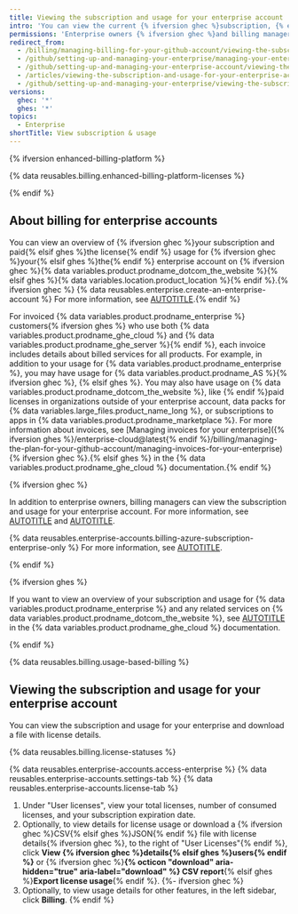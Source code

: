 ```yaml
---
title: Viewing the subscription and usage for your enterprise account
intro: 'You can view the current {% ifversion ghec %}subscription, {% endif %}license usage{% ifversion ghec %}, invoices, payment history, and other billing information{% endif %} for {% ifversion ghec %}your enterprise account{% elsif ghes %}{% data variables.location.product_location_enterprise %}{% endif %}.'
permissions: 'Enterprise owners {% ifversion ghec %}and billing managers {% endif %}can access and manage all billing settings for enterprise accounts.'
redirect_from:
  - /billing/managing-billing-for-your-github-account/viewing-the-subscription-and-usage-for-your-enterprise-account
  - /github/setting-up-and-managing-your-enterprise/managing-your-enterprise-account/viewing-the-subscription-and-usage-for-your-enterprise-account
  - /github/setting-up-and-managing-your-enterprise-account/viewing-the-subscription-and-usage-for-your-enterprise-account
  - /articles/viewing-the-subscription-and-usage-for-your-enterprise-account
  - /github/setting-up-and-managing-your-enterprise/viewing-the-subscription-and-usage-for-your-enterprise-account
versions:
  ghec: '*'
  ghes: '*'
topics:
  - Enterprise
shortTitle: View subscription & usage
---
```


{% ifversion enhanced-billing-platform %}

{% data reusables.billing.enhanced-billing-platform-licenses %}

{% endif %}

## About billing for enterprise accounts

You can view an overview of {% ifversion ghec %}your subscription and paid{% elsif ghes %}the license{% endif %} usage for {% ifversion ghec %}your{% elsif ghes %}the{% endif %} enterprise account on {% ifversion ghec %}{% data variables.product.prodname_dotcom_the_website %}{% elsif ghes %}{% data variables.location.product_location %}{% endif %}.{% ifversion ghec %} {% data reusables.enterprise.create-an-enterprise-account %} For more information, see [AUTOTITLE](/enterprise-cloud@latest/admin/managing-your-enterprise-account/creating-an-enterprise-account).{% endif %}

For invoiced {% data variables.product.prodname_enterprise %} customers{% ifversion ghes %} who use both {% data variables.product.prodname_ghe_cloud %} and {% data variables.product.prodname_ghe_server %}{% endif %}, each invoice includes details about billed services for all products. For example, in addition to your usage for {% data variables.product.prodname_enterprise %}, you may have usage for {% data variables.product.prodname_AS %}{% ifversion ghec %}, {% elsif ghes %}. You may also have usage on {% data variables.product.prodname_dotcom_the_website %}, like {% endif %}paid licenses in organizations outside of your enterprise account, data packs for {% data variables.large_files.product_name_long %}, or subscriptions to apps in {% data variables.product.prodname_marketplace %}. For more information about invoices, see [Managing invoices for your enterprise]({% ifversion ghes %}/enterprise-cloud@latest{% endif %}/billing/managing-the-plan-for-your-github-account/managing-invoices-for-your-enterprise){% ifversion ghec %}.{% elsif ghes %} in the {% data variables.product.prodname_ghe_cloud %} documentation.{% endif %}

{% ifversion ghec %}

In addition to enterprise owners, billing managers can view the subscription and usage for your enterprise account. For more information, see [AUTOTITLE](/admin/user-management/managing-users-in-your-enterprise/roles-in-an-enterprise#billing-manager) and [AUTOTITLE](/admin/user-management/managing-users-in-your-enterprise/inviting-people-to-manage-your-enterprise).

{% data reusables.enterprise-accounts.billing-azure-subscription-enterprise-only %} For more information, see [AUTOTITLE](/billing/managing-the-plan-for-your-github-account/connecting-an-azure-subscription).

{% endif %}

{% ifversion ghes %}

If you want to view an overview of your subscription and usage for {% data variables.product.prodname_enterprise %} and any related services on {% data variables.product.prodname_dotcom_the_website %}, see [AUTOTITLE](/enterprise-cloud@latest/billing/managing-the-plan-for-your-github-account/viewing-the-subscription-and-usage-for-your-enterprise-account) in the {% data variables.product.prodname_ghe_cloud %} documentation.

{% endif %}

{% data reusables.billing.usage-based-billing %}

## Viewing the subscription and usage for your enterprise account

You can view the subscription and usage for your enterprise and download a file with license details.

{% data reusables.billing.license-statuses %}

{% data reusables.enterprise-accounts.access-enterprise %}
{% data reusables.enterprise-accounts.settings-tab %}
{% data reusables.enterprise-accounts.license-tab %}
1. Under "User licenses", view your total licenses, number of consumed licenses, and your subscription expiration date.
1. Optionally, to view details for license usage or download a {% ifversion ghec %}CSV{% elsif ghes %}JSON{% endif %} file with license details{% ifversion ghec %}, to the right of "User Licenses"{% endif %}, click **View {% ifversion ghec %}details{% elsif ghes %}users{% endif %}** or {% ifversion ghec %}**{% octicon "download" aria-hidden="true" aria-label="download" %} CSV report**{% elsif ghes %}**Export license usage**{% endif %}.
{%- ifversion ghec %}
1. Optionally, to view usage details for other features, in the left sidebar, click **Billing**.
{% endif %}
